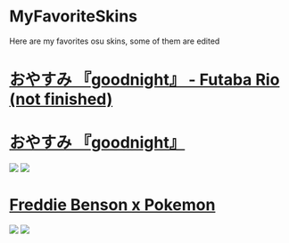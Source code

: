 # MyFavoriteSkins
Here are my favorites osu skins, some of them are edited


# [おやすみ 『goodnight』 - Futaba Rio (not finished)](http://download939.mediafire.com/pc0l3nxrthwg/k96mhoa6nqmc2pd/%E3%81%8A%E3%82%84%E3%81%99%E3%81%BF+%E3%80%8Egoodnight%E3%80%8F+-+Futaba+Rio.osk)


# [おやすみ 『goodnight』](https://s.put.re/MAQa65Dk.osk)
![](https://i.imgur.com/1zMFAKV.png) 
![](https://i.imgur.com/qzLtRDs.png) 


# [Freddie Benson x Pokemon](https://s.put.re/wFr16d2J.osk)
![](https://i.imgur.com/1B9JKUZ.png) 
![](https://i.imgur.com/dyVebmU.png) 
